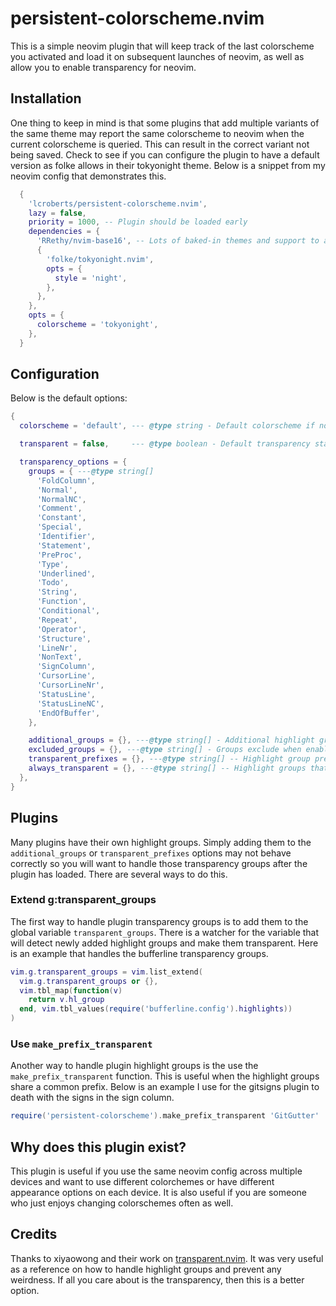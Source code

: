# persistent-colorscheme.nvim

This is a simple neovim plugin that will keep track of the last colorscheme you activated and load it on subsequent launches of neovim, as well as allow you to enable transparency for neovim.

## Installation

One thing to keep in mind is that some plugins that add multiple variants of the same theme may report the same colorscheme to neovim when the current colorscheme is queried. This can result in the correct variant not being saved. Check to see if you can configure the plugin to have a default version as folke allows in their tokyonight theme. Below is a snippet from my neovim config that demonstrates this.

```lua
  {
    'lcroberts/persistent-colorscheme.nvim',
    lazy = false,
    priority = 1000, -- Plugin should be loaded early
    dependencies = {
      'RRethy/nvim-base16', -- Lots of baked-in themes and support to add more
      {
        'folke/tokyonight.nvim',
        opts = {
          style = 'night',
        },
      },
    },
    opts = {
      colorscheme = 'tokyonight',
    },
  }
```

## Configuration

Below is the default options:

```lua
{
  colorscheme = 'default', --- @type string - Default colorscheme if no cached data is found

  transparent = false,     --- @type boolean - Default transparency status if no cached data is found

  transparency_options = {
    groups = { ---@type string[]
      'FoldColumn',
      'Normal',
      'NormalNC',
      'Comment',
      'Constant',
      'Special',
      'Identifier',
      'Statement',
      'PreProc',
      'Type',
      'Underlined',
      'Todo',
      'String',
      'Function',
      'Conditional',
      'Repeat',
      'Operator',
      'Structure',
      'LineNr',
      'NonText',
      'SignColumn',
      'CursorLine',
      'CursorLineNr',
      'StatusLine',
      'StatusLineNC',
      'EndOfBuffer',
    },

    additional_groups = {}, ---@type string[] - Additional highlight groups to be made transparent
    excluded_groups = {}, ---@type string[] - Groups exclude when enabling transparency
    transparent_prefixes = {}, ---@type string[] -- Highlight group prefixes to make transparent. All highlight groups starting with a prefix will be made transparent.
    always_transparent = {}, ---@type string[] -- Highlight groups that will always be transparent regardless of transparency status
  },
}
```

## Plugins

Many plugins have their own highlight groups. Simply adding them to the `additional_groups` or `transparent_prefixes` options may not behave correctly so you will want to handle those transparency groups after the plugin has loaded. There are several ways to do this.

### Extend g:transparent_groups

The first way to handle plugin transparency groups is to add them to the global variable `transparent_groups`. There is a watcher for the variable that will detect newly added highlight groups and make them transparent. Here is an example that handles the bufferline transparency groups.

```lua
vim.g.transparent_groups = vim.list_extend(
  vim.g.transparent_groups or {},
  vim.tbl_map(function(v)
    return v.hl_group
  end, vim.tbl_values(require('bufferline.config').highlights))
)
```

### Use `make_prefix_transparent`

Another way to handle plugin highlight groups is the use the `make_prefix_transparent` function. This is useful when the highlight groups share a common prefix. Below is an example I use for the gitsigns plugin to death with the signs in the sign column.

```lua
require('persistent-colorscheme').make_prefix_transparent 'GitGutter'
```

## Why does this plugin exist?

This plugin is useful if you use the same neovim config across multiple devices and want to use different colorchemes or have different appearance options on each device. It is also useful if you are someone who just enjoys changing colorschemes often as well.

## Credits

Thanks to xiyaowong and their work on [transparent.nvim](https://github.com/xiyaowong/transparent.nvim). It was very useful as a reference on how to handle highlight groups and prevent any weirdness. If all you care about is the transparency, then this is a better option.
